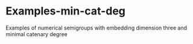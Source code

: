 # Examples-min-cat-deg

Examples of numerical semigroups with embedding dimension three and minimal catenary degree
